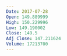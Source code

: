 ```yaml
---
Date: 2017-07-28
Open: 149.889999
High: 150.229996
Low: 149.190002
Close: 149.5
Adj Close: 147.211624
Volume: 17213700
---
```

